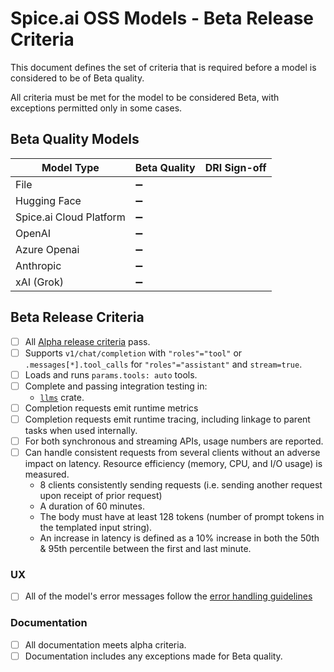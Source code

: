 # Spice.ai OSS Models - Beta Release Criteria

This document defines the set of criteria that is required before a model is considered to be of Beta quality.

All criteria must be met for the model to be considered Beta, with exceptions permitted only in some cases.

## Beta Quality Models

|     Model Type          | Beta Quality | DRI Sign-off |
| ----------------------- | ------------ | ------------ |
| File                    | ➖           |              |
| Hugging Face            | ➖           |              |
| Spice.ai Cloud Platform | ➖           |              |
| OpenAI                  | ➖           |              |
| Azure Openai            | ➖           |              |
| Anthropic               | ➖           |              |
| xAI (Grok)              | ➖           |              |

## Beta Release Criteria
- [ ] All [Alpha release criteria](./alpha.md) pass.
- [ ] Supports `v1/chat/completion` with `"roles"="tool"` or `.messages[*].tool_calls` for `"roles"="assistant"` and `stream=true`.
- [ ] Loads and runs `params.tools: auto` tools.
- [ ] Complete and passing integration testing in:
  - [`llms`](https://github.com/spiceai/spiceai/tree/trunk/crates/llms/tests) crate.
- [ ] Completion requests emit runtime metrics
- [ ] Completion requests emit runtime tracing, including linkage to parent tasks when used internally.
- [ ] For both synchronous and streaming APIs, usage numbers are reported.
- [ ] Can handle consistent requests from several clients without an adverse impact on latency. Resource efficiency (memory, CPU, and I/O usage) is measured.
  - 8 clients consistently sending requests (i.e. sending another request upon receipt of prior request)
  - A duration of 60 minutes.
  - The body must have at least 128 tokens (number of prompt tokens in the templated input string).
  - An increase in latency is defined as a 10% increase in both the 50th & 95th percentile between the first and last minute.

### UX
- [ ] All of the model's error messages follow the [error handling guidelines](../../dev/error_handling.md)

### Documentation
- [ ] All documentation meets alpha criteria.
- [ ] Documentation includes any exceptions made for Beta quality.
